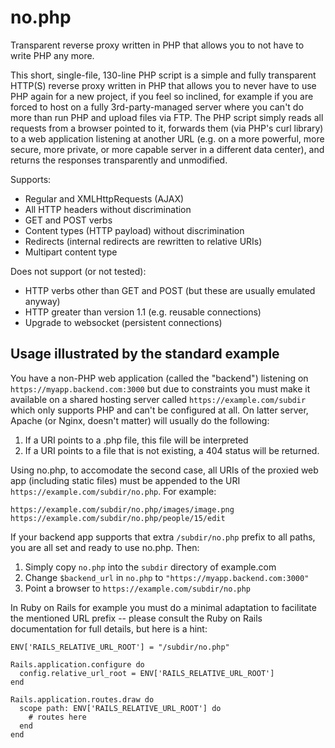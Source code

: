 # no.php

Transparent reverse proxy written in PHP that allows you to not have to write PHP any more.

This short, single-file, 130-line PHP script is a simple and fully transparent HTTP(S) reverse proxy written in PHP that allows you to never have to use PHP again for a new project, if you feel so inclined, for example if you are forced to host on a fully 3rd-party-managed server where you can't do more than run PHP and upload files via FTP. The PHP script simply reads all requests from a browser pointed to it, forwards them (via PHP's curl library) to a web application listening at another URL (e.g. on a more powerful, more secure, more private, or more capable server in a different data center), and returns the responses transparently and unmodified.

Supports:

* Regular and XMLHttpRequests (AJAX)
* All HTTP headers without discrimination
* GET and POST verbs
* Content types (HTTP payload) without discrimination
* Redirects (internal redirects are rewritten to relative URIs)
* Multipart content type

Does not support (or not tested):

* HTTP verbs other than GET and POST (but these are usually emulated anyway)
* HTTP greater than version 1.1 (e.g. reusable connections)
* Upgrade to websocket (persistent connections)


## Usage illustrated by the standard example

You have a non-PHP web application (called the "backend") listening on `https://myapp.backend.com:3000` but due to constraints you must make it available on a shared hosting server called `https://example.com/subdir` which only supports PHP and can't be configured at all. On latter server, Apache (or Nginx, doesn't matter) will usually do the following:

1. If a URI points to a .php file, this file will be interpreted
2. If a URI points to a file that is not existing, a 404 status will be returned.

Using no.php, to accomodate the second case, all URIs of the proxied web app (including static files) must be appended to the URI `https://example.com/subdir/no.php`. For example:

    https://example.com/subdir/no.php/images/image.png
    https://example.com/subdir/no.php/people/15/edit
    
If your backend app supports that extra `/subdir/no.php` prefix to all paths, you are all set and ready to use no.php. Then:

1. Simply copy `no.php` into the `subdir` directory of example.com
2. Change `$backend_url` in `no.php` to `"https://myapp.backend.com:3000"`
3. Point a browser to `https://example.com/subdir/no.php`


In Ruby on Rails for example you must do a minimal adaptation to facilitate the mentioned URL prefix -- please consult the Ruby on Rails documentation for full details, but here is a hint:

    ENV['RAILS_RELATIVE_URL_ROOT'] = "/subdir/no.php"

    Rails.application.configure do
      config.relative_url_root = ENV['RAILS_RELATIVE_URL_ROOT']
    end

    Rails.application.routes.draw do
      scope path: ENV['RAILS_RELATIVE_URL_ROOT'] do
        # routes here
      end
    end
